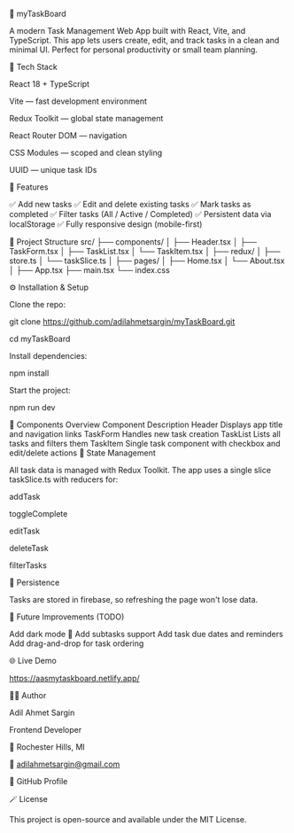 🧩 myTaskBoard

A modern Task Management Web App built with React, Vite, and TypeScript.
This app lets users create, edit, and track tasks in a clean and minimal UI.
Perfect for personal productivity or small team planning.

🚀 Tech Stack

React 18 + TypeScript

Vite — fast development environment

Redux Toolkit — global state management

React Router DOM — navigation

CSS Modules — scoped and clean styling

UUID — unique task IDs

🎨 Features

✅ Add new tasks
✅ Edit and delete existing tasks
✅ Mark tasks as completed
✅ Filter tasks (All / Active / Completed)
✅ Persistent data via localStorage
✅ Fully responsive design (mobile-first)

🧱 Project Structure
src/
├── components/
│   ├── Header.tsx
│   ├── TaskForm.tsx
│   ├── TaskList.tsx
│   └── TaskItem.tsx
│
├── redux/
│   ├── store.ts
│   └── taskSlice.ts
│
├── pages/
│   ├── Home.tsx
│   └── About.tsx
│
├── App.tsx
├── main.tsx
└── index.css

⚙️ Installation & Setup

Clone the repo:

git clone https://github.com/adilahmetsargin/myTaskBoard.git

cd myTaskBoard


Install dependencies:

npm install


Start the project:

npm run dev

🧩 Components Overview
Component	Description
Header	Displays app title and navigation links
TaskForm	Handles new task creation
TaskList	Lists all tasks and filters them
TaskItem	Single task component with checkbox and edit/delete actions
🧠 State Management

All task data is managed with Redux Toolkit.
The app uses a single slice taskSlice.ts with reducers for:

addTask

toggleComplete

editTask

deleteTask

filterTasks

💾 Persistence

Tasks are stored in firebase, so refreshing the page won't lose data.

🧰 Future Improvements (TODO)

 Add dark mode 🌙
 Add subtasks support
 Add task due dates and reminders
 Add drag-and-drop for task ordering

🌐 Live Demo

https://aasmytaskboard.netlify.app/

👨‍💻 Author

Adil Ahmet Sargin

Frontend Developer

📍 Rochester Hills, MI

📧 adilahmetsargin@gmail.com

🔗 GitHub Profile

🪄 License

This project is open-source and available under the MIT License.
